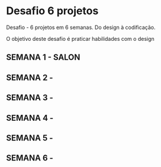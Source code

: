 # Desafio 6 projetos
 Desafio - 6 projetos em 6 semanas. Do design à codificação.

 O objetivo deste desafio é praticar habilidades com o design 

 ## SEMANA 1 - SALON
 ## SEMANA 2 - 
 ## SEMANA 3 - 
 ## SEMANA 4 - 
 ## SEMANA 5 - 
 ## SEMANA 6 - 
